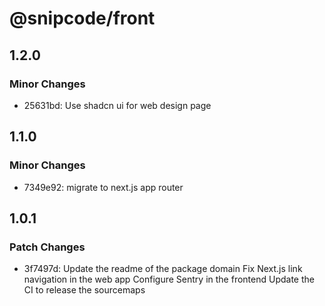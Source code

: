 # @snipcode/front

## 1.2.0

### Minor Changes

- 25631bd: Use shadcn ui for web design page

## 1.1.0

### Minor Changes

- 7349e92: migrate to next.js app router

## 1.0.1

### Patch Changes

- 3f7497d: Update the readme of the package domain
  Fix Next.js link navigation in the web app
  Configure Sentry in the frontend
  Update the CI to release the sourcemaps

